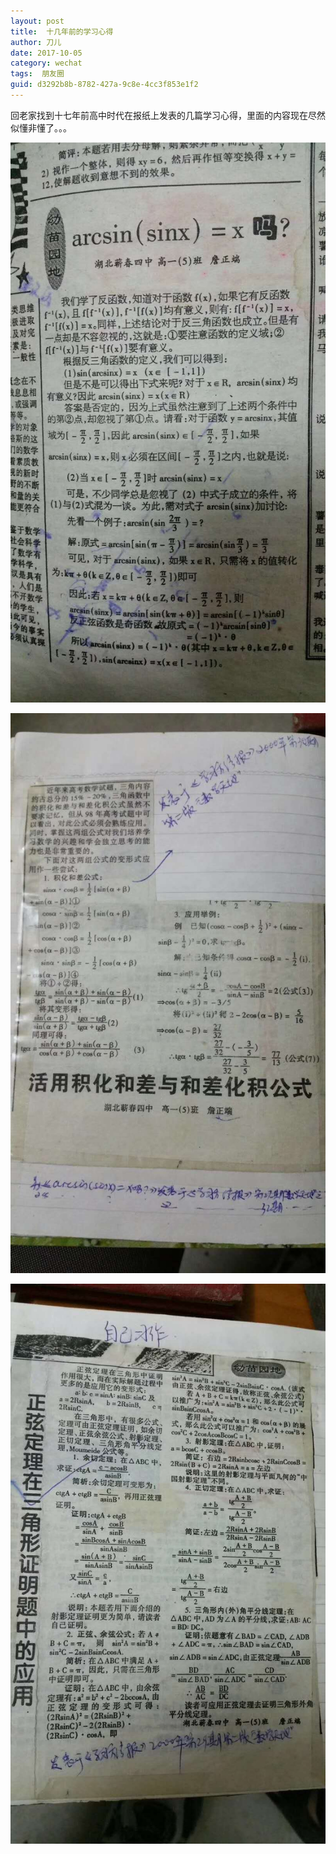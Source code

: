 ```yaml
---
layout: post
title:  十几年前的学习心得
author:	刀儿
date: 2017-10-05
category: wechat
tags:  朋友圈
guid: d3292b8b-8782-427a-9c8e-4cc3f853e1f2
---
```


回老家找到十七年前高中时代在报纸上发表的几篇学习心得，里面的内容现在尽然似懂非懂了。。。


![](/assets/i/old_article/1.jpg)

![](/assets/i/old_article/2.jpg)

![](/assets/i/old_article/3.jpg)


